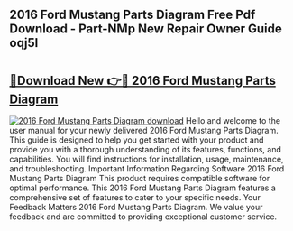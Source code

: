 ## 2016 Ford Mustang Parts Diagram Free Pdf Download - Part-NMp New Repair Owner Guide oqj5l

# <h2><a href="http://dfu70bk.blite.top/?on=2016+Ford+Mustang+Parts+Diagram">🔗Download New 👉🔴 2016 Ford Mustang Parts Diagram</a></h2>

[![2016 Ford Mustang Parts Diagram download](https://i.imgur.com/lujVjoI.png)](http://dfu70bk.blite.top/?on=2016+Ford+Mustang+Parts+Diagram)
Hello and welcome to the user manual for your newly delivered 2016 Ford Mustang Parts Diagram. This guide is designed to help you get started with your product and provide you with a thorough understanding of its features, functions, and capabilities. You will find instructions for installation, usage, maintenance, and troubleshooting. Important Information Regarding Software 2016 Ford Mustang Parts Diagram This product requires compatible software for optimal performance. This 2016 Ford Mustang Parts Diagram features a comprehensive set of features to cater to your specific needs. Your Feedback Matters 2016 Ford Mustang Parts Diagram. We value your feedback and are committed to providing exceptional customer service.
